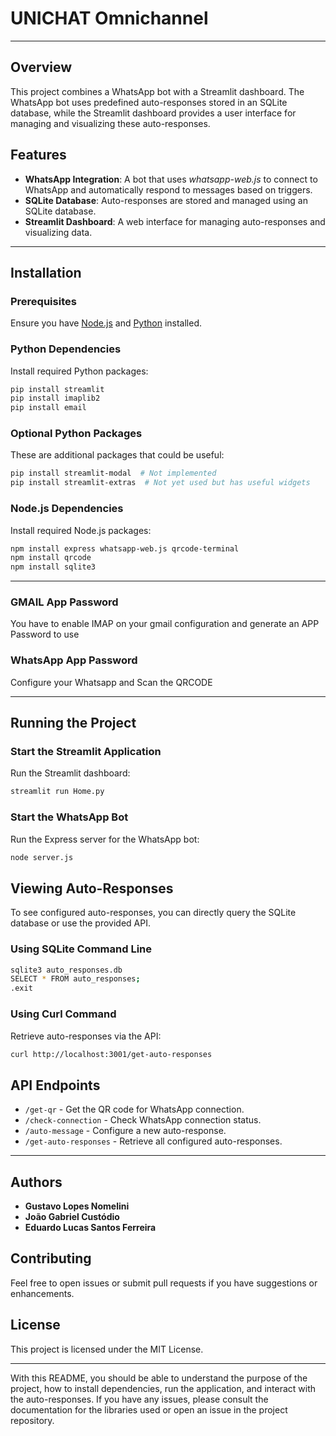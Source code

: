 # UNICHAT Omnichannel

---

## Overview
This project combines a WhatsApp bot with a Streamlit dashboard. The WhatsApp bot uses predefined auto-responses stored in an SQLite database, while the Streamlit dashboard provides a user interface for managing and visualizing these auto-responses.

## Features
- **WhatsApp Integration**: A bot that uses *whatsapp-web.js* to connect to WhatsApp and automatically respond to messages based on triggers.
- **SQLite Database**: Auto-responses are stored and managed using an SQLite database.
- **Streamlit Dashboard**: A web interface for managing auto-responses and visualizing data.

---

## Installation

### Prerequisites
Ensure you have [Node.js](https://nodejs.org/) and [Python](https://www.python.org/) installed.

### Python Dependencies
Install required Python packages:
```bash
pip install streamlit
pip install imaplib2
pip install email
```

### Optional Python Packages
These are additional packages that could be useful:
```bash
pip install streamlit-modal  # Not implemented
pip install streamlit-extras  # Not yet used but has useful widgets
```

### Node.js Dependencies
Install required Node.js packages:
```bash
npm install express whatsapp-web.js qrcode-terminal
npm install qrcode
npm install sqlite3
```

---

### GMAIL App Password
You have to enable IMAP on your gmail configuration and generate an APP Password to use


### WhatsApp App Password
Configure your Whatsapp and Scan the QRCODE

---

## Running the Project

### Start the Streamlit Application
Run the Streamlit dashboard:
```bash
streamlit run Home.py
```

### Start the WhatsApp Bot
Run the Express server for the WhatsApp bot:
```bash
node server.js
```

## Viewing Auto-Responses
To see configured auto-responses, you can directly query the SQLite database or use the provided API.

### Using SQLite Command Line
```bash
sqlite3 auto_responses.db
SELECT * FROM auto_responses;
.exit
```

### Using Curl Command
Retrieve auto-responses via the API:
```bash
curl http://localhost:3001/get-auto-responses
```

## API Endpoints
- `/get-qr` - Get the QR code for WhatsApp connection.
- `/check-connection` - Check WhatsApp connection status.
- `/auto-message` - Configure a new auto-response.
- `/get-auto-responses` - Retrieve all configured auto-responses.


---

## Authors
- **Gustavo Lopes Nomelini**
- **João Gabriel Custódio**
- **Eduardo Lucas Santos Ferreira**

## Contributing
Feel free to open issues or submit pull requests if you have suggestions or enhancements.

## License
This project is licensed under the MIT License.

---

With this README, you should be able to understand the purpose of the project, how to install dependencies, run the application, and interact with the auto-responses. If you have any issues, please consult the documentation for the libraries used or open an issue in the project repository.